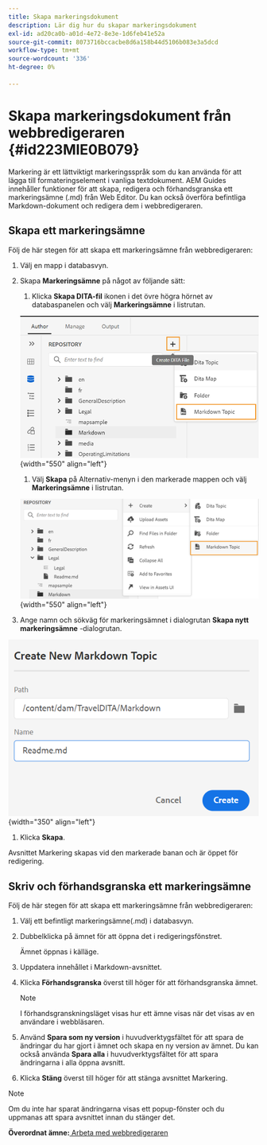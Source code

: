 ```yaml
---
title: Skapa markeringsdokument
description: Lär dig hur du skapar markeringsdokument
exl-id: ad20ca0b-a01d-4e72-8e3e-1d6feb41e52a
source-git-commit: 8073716bccacbe8d6a158b44d5106b083e3a5dcd
workflow-type: tm+mt
source-wordcount: '336'
ht-degree: 0%

---
```


# Skapa markeringsdokument från webbredigeraren {#id223MIE0B079}

Markering är ett lättviktigt markeringsspråk som du kan använda för att lägga till formateringselement i vanliga textdokument. AEM Guides innehåller funktioner för att skapa, redigera och förhandsgranska ett markeringsämne \(.md\) från Web Editor. Du kan också överföra befintliga Markdown-dokument och redigera dem i webbredigeraren.

## Skapa ett markeringsämne

Följ de här stegen för att skapa ett markeringsämne från webbredigeraren:

1. Välj en mapp i databasvyn.
1. Skapa **Markeringsämne** på något av följande sätt:
   1. Klicka **Skapa DITA-fil** ikonen i det övre högra hörnet av databaspanelen och välj **Markeringsämne** i listrutan.

   ![](images/create-markdown-dita-topic.png){width="550" align="left"}

   1. Välj **Skapa** på Alternativ-menyn i den markerade mappen och välj **Markeringsämne** i listrutan.

   ![](images/create-markdown-options-menu.png){width="550" align="left"}

1. Ange namn och sökväg för markeringsämnet i dialogrutan **Skapa nytt markeringsämne** -dialogrutan.

![](images/create-markdown-dialog.png){width="350" align="left"}

1. Klicka **Skapa**.

Avsnittet Markering skapas vid den markerade banan och är öppet för redigering.

## Skriv och förhandsgranska ett markeringsämne

Följ de här stegen för att skapa ett markeringsämne från webbredigeraren:

1. Välj ett befintligt markeringsämne\(.md\) i databasvyn.
1. Dubbelklicka på ämnet för att öppna det i redigeringsfönstret.

   Ämnet öppnas i källäge.

1. Uppdatera innehållet i Markdown-avsnittet.
1. Klicka **Förhandsgranska** överst till höger för att förhandsgranska ämnet.

   >[!NOTE]
   >
   > I förhandsgranskningsläget visas hur ett ämne visas när det visas av en användare i webbläsaren.

1. Använd **Spara som ny version** i huvudverktygsfältet för att spara de ändringar du har gjort i ämnet och skapa en ny version av ämnet. Du kan också använda **Spara alla** i huvudverktygsfältet för att spara ändringarna i alla öppna avsnitt.

1. Klicka **Stäng** överst till höger för att stänga avsnittet Markering.

>[!NOTE]
>
> Om du inte har sparat ändringarna visas ett popup-fönster och du uppmanas att spara avsnittet innan du stänger det.

**Överordnat ämne:**[ Arbeta med webbredigeraren](web-editor.md)
